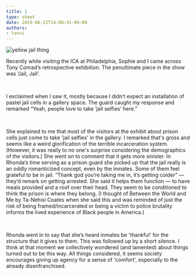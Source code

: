 ```yaml
---
title: 1
type: sheet
date: 2019-06-12T14:08:41-04:00
authors:
- tanvi
---
```

<div class="sheet__item">
 <img src="/images/jail.jpg" alt="yellow jail thing">
  
</div>
<div class="sheet__response">

<p> Recently while visiting the ICA at Philadelphia, Sophie and I came across Tony Conrad’s retrospective exhibition. The penultimate piece in the show was ‘Jail, Jail’. </p>

<br>
<p> I exclaimed when I saw it, mostly because I didn’t expect an installation of pastel jail cells in a gallery space. The guard caught my response and remarked “Yeah, people love to take ‘jail selfies’ here.” </p>

<br>
<p> She explained to me that most of the visitors at the exhibit about prison cells just come to take 'jail selfies' in the gallery. I remarked that's gross and seems like a weird glorification of the terrible incarceration system. (However, it was really to no one's surprise considering the demographics of the visitors.) She went on to comment that it gets more sinister. In Rhonda’s time serving as a prison guard she picked up that the jail really is an oddly romanticized concept, even by the inmates. Some of them feel grateful to be in jail. “Thank god you’re taking me in, it’s getting colder” — they’d remark on getting arrested. She said it helps them function — to have meals provided and a roof over their head. They seem to be conditioned to think the prison is where they belong. (I thought of Between the World and Me by Ta-Nehisi Coates when she said this and was reminded of just the risk of being framed/incarcerated or being a victim to police brutality informs the lived experience of Black people in America.) </p>

<br>
<p> Rhonda went in to say that she’s heard inmates be 'thankful' for the structure that it gives to them. This was followed up by a short silence. I think at that moment we collectively wondered (and lamented) about things turned out to be this way. All things considered, it seems society encourages giving up agency for a sense of 'comfort', especially to the already disenfranchised. </p>


</div>